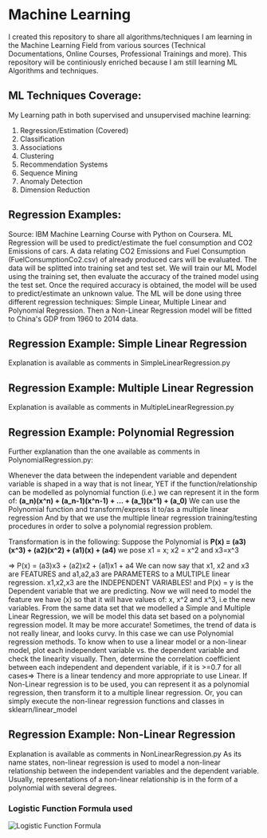 # Machine Learning 
I created this repository to share all algorithms/techniques I am learning in the Machine Learning Field from various sources (Technical Documentations, Online Courses, Professional Trainings and more).
This repository will be continiously enriched because I am still learning ML Algorithms and techniques.

## ML Techniques Coverage:

My Learning path in both supervised and unsupervised machine learning:
1. Regression/Estimation (Covered)
2. Classification
3. Associations
4. Clustering
5. Recommendation Systems
6. Sequence Mining
7. Anomaly Detection
8. Dimension Reduction

## Regression Examples:
Source: IBM Machine Learning Course with Python on Coursera.
ML Regression will be used to predict/estimate the fuel consumption and CO2 Emissions of cars. A data relating CO2 Emissions and Fuel Consumption (FuelConsumptionCo2.csv) of already produced cars will be evaluated. The data will be splitted into training set and test set. We will train our ML Model using the training set, then evaluate the accuracy of the trained model using the test set. Once the required accuracy is obtained, the model will be used to predict/estimate an unknown value. 
The ML will be done using three different regression techniques: Simple Linear, Multiple Linear and Polynomial Regression.
Then a Non-Linear Regression model will be fitted to China's GDP from 1960 to 2014 data.

## Regression Example: Simple Linear Regression
Explanation is available as comments in SimpleLinearRegression.py

## Regression Example: Multiple Linear Regression
Explanation is available as comments in MultipleLinearRegression.py

## Regression Example: Polynomial Regression
Further explanation than the one available as comments in PolynomialRegression.py:

Whenever the data between the independent variable and dependent variable is shaped in a way
that is not linear, YET if the function/relationship can be modelled as polynomial function
(i.e.) we can represent it in the form of:
**(a_n)(x^n) + (a_n-1)(x^n-1) + ... + (a_1)(x^1) + (a_0)**
We can use the Polynomial function and transform/express it to/as a multiple linear regression
And by that we use the multiple linear regression training/testing procedures in order to solve a polynomial regression problem.

Transformation is in the following:
Suppose the Polynomial is **P(x) = (a3)(x^3) + (a2)(x^2) + (a1)(x) + (a4)**
we pose x1 = x;  x2 = x^2 and x3=x^3

=> P(x) = (a3)x3 + (a2)x2 + (a1)x1 + a4
We can now say that x1, x2 and x3 are FEATURES and a1,a2,a3 are PARAMETERS to a 
MULTIPLE linear regression. x1,x2,x3 are the INDEPENDENT VARIABLES! 
and P(x) = y is the Dependent variable that we are predicting.
Now we will need to model the feature we have (x) so that it will have values of:
x, x^2 and x^3, i.e the new variables.
From the same data set that we modelled a Simple and Multiple Linear Regression, we will be 
model this data set based on a polynomial regression model. It may be more accurate!
Sometimes, the trend of data is not really linear, and looks curvy. 
In this case we can use Polynomial regression methods.
To know when to use a linear model or a non-linear model, plot each independent variable
vs. the dependent variable and check the linearity visually.
Then, determine the correlation coefficient between each independent and dependent variable,
if it is >=0.7 for all cases=> There is a linear tendency and more appropriate to use Linear.
If Non-Linear regression is to be used, you can represent it as a polynomial regression, then
transform it to a multiple linear regression.
Or, you can simply execute the non-linear regression functions and classes in sklearn/linear_model

## Regression Example: Non-Linear Regression
Explanation is available as comments in NonLinearRegression.py
As its name states, non-linear regression is used to model a non-linear relationship between the independent variables and the dependent variable.
Usually, representations of a non-linear relationship is in the form of a polynomial with several degrees.
### Logistic Function Formula used
![Logistic Function Formula](https://user-images.githubusercontent.com/98900886/202928524-773809d6-2132-462a-a608-03f506491253.png)


